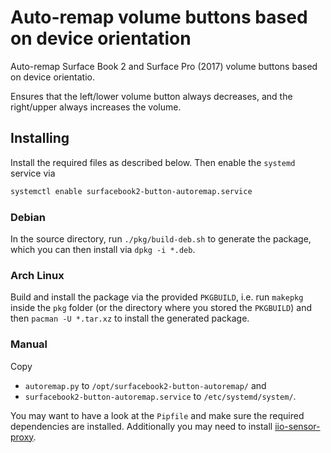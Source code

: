 # Auto-remap volume buttons based on device orientation

Auto-remap Surface Book 2 and Surface Pro (2017) volume buttons based on device orientatio.

Ensures that the left/lower volume button always decreases, and the right/upper always increases the volume.

## Installing

Install the required files as described below.
Then enable the `systemd` service via

```sh
systemctl enable surfacebook2-button-autoremap.service
```

### Debian

In the source directory, run `./pkg/build-deb.sh` to generate the package, which you can then install via `dpkg -i *.deb`.

### Arch Linux

Build and install the package via the provided `PKGBUILD`, i.e. run `makepkg` inside the `pkg` folder (or the directory where you stored the `PKGBUILD`) and then `pacman -U *.tar.xz` to install the generated package.

### Manual

Copy

- `autoremap.py` to `/opt/surfacebook2-button-autoremap/` and
- `surfacebook2-button-autoremap.service` to `/etc/systemd/system/`.

You may want to have a look at the `Pipfile` and make sure the required dependencies are installed.
Additionally you may need to install [iio-sensor-proxy](https://github.com/hadess/iio-sensor-proxy).
